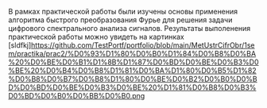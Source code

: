В рамках практической работы были изучены основы применения алгоритма быстрого преобразования Фурье для решения задачи цифрового спектрального анализа сигналов. Результаты выполенения практической работы можно увидеть на картинках
[sldfkj]https://github.com/TestPortf/portfolio/blob/main/MetUstrCifrObr/1sem/practika/prac2/%D0%93%D1%80%D0%B0%D1%84%D0%B8%D0%BA%20%D0%BE%D0%B1%D1%8B%D1%87%D0%BD%D0%BE%D0%B3%D0%BE%20%D0%B4%D0%B8%D1%81%D0%BA%D1%80%D0%B5%D1%82%D0%B8%D0%B7%D0%B8%D1%80%D0%BE%D0%B2%D0%B0%D0%BD%D0%BD%D0%BE%D0%B3%D0%BE%20%D1%81%D0%B8%D0%B3%D0%BD%D0%B0%D0%BB%D0%B0.png
